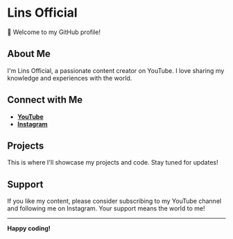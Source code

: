 # Lins Official

👋  Welcome to my GitHub profile!

## About Me

I'm Lins Official, a passionate content creator on YouTube. I love sharing my knowledge and experiences with the world. 

## Connect with Me

* [**YouTube**](https://youtube.com/@LinsOfficiall)
* [**Instagram**](https://www.instagram.com/rijalsavior?igsh=MjNneTZsbzZuY29w)


## Projects

This is where I'll showcase my projects and code. Stay tuned for updates!

## Support

If you like my content, please consider subscribing to my YouTube channel and following me on Instagram. Your support means the world to me!

---

**Happy coding!**

